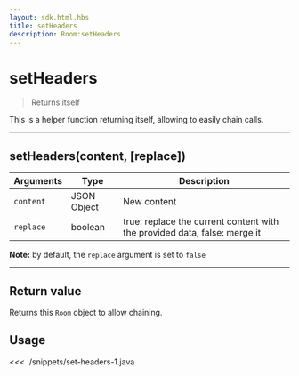 ```yaml
---
layout: sdk.html.hbs
title: setHeaders
description: Room:setHeaders
---
```


# setHeaders

> Returns itself

This is a helper function returning itself, allowing to easily chain calls.

---

## setHeaders(content, [replace])

| Arguments | Type        | Description                                                               |
| --------- | ----------- | ------------------------------------------------------------------------- |
| `content` | JSON Object | New content                                                               |
| `replace` | boolean     | true: replace the current content with the provided data, false: merge it |

**Note:** by default, the `replace` argument is set to `false`

---

## Return value

Returns this `Room` object to allow chaining.

## Usage

<<< ./snippets/set-headers-1.java
